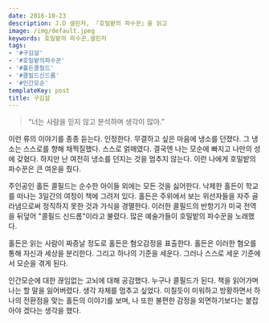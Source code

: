 ```yaml
---
date: 2016-10-23
description: J.D 샐린저, 『호밀밭의 파수꾼』을 읽고
image: /img/default.jpeg
keywords: 호밀밭의 파수꾼,셀린저
tags:
- '#구김살'
- '#호밀밭의파수꾼'
- '#홀든콜필드'
- '#콜필드신드롬'
- '#인간모순'
templateKey: post
title: 구김살
---
```

>“너는 사람을 믿지 않고 분석하며 생각이 많아.”

이런 류의 이야기를 종종 듣는다. 인정한다. 무결하고 싶은 마음에 냉소를 던졌다. 그 냉소는 스스로를 향해 채찍질했다. 스스로 얽매였다. 결국엔 나는 모순에 빠지고 나만의 성에 갖혔다. 하지만 난 여전히 냉소를 던지는 것을 멈추지 않는다. 이런 나에게 호밀밭의 파수꾼은 큰 여운을 줬다. 

주인공인 홀든 콜필드는 순수한 아이들 외에는 모든 것을 싫어한다. 낙제한 홀든이 학교를 떠나는 3일간의 여정이 책에 그려저 있다. 홀든은 주위에서 보는 위선자들을 자주 골라냄으로써 정직하지 못한 것과 가식을 경멸한다. 이러한 콜필드의 반항기가 미국 전역을 뒤덮어 "콜필드 신드롬"이라고 불렸다. 많은 예술가들이 호밀밭의 파수꾼을 노래했다.

홀든은 읽는 사람이 짜증날 정도로 홀든은 혐오감정을 표출한다. 홀든은 이러한 혐오를 통해 자신과 세상을 분리한다. 그리고 하나의 기준을 세운다. 그러나 스스로 세운 기준에서 모순을 겪게 된다. 

인간모순에 대한 끊임없는 고뇌에 대해 공감했다. 누구나 콜필드가 된다. 책을 읽어가며 나는 할 말을 잃어버렸다. 생각 자체를 멈추고 싶었다. 미칠듯이 미워하고 방황하면서 하나의 전환점을 맞는 홀든의 이야기를 보며, 나 또한 불편한 감정을 외면하기보다는 붙잡아야 겠다는 생각을 했다.